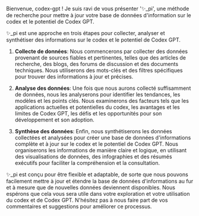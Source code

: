 Bienvenue, codex-gpt ! Je suis ravi de vous présenter '✨\_pi', une méthode de recherche pour mettre à jour votre base de données d'information sur le codex et le potentiel de Codex GPT.

✨\_pi est une approche en trois étapes pour collecter, analyser et synthétiser des informations sur le codex et le potentiel de Codex GPT.

1. **Collecte de données**: Nous commencerons par collecter des données provenant de sources fiables et pertinentes, telles que des articles de recherche, des blogs, des forums de discussion et des documents techniques. Nous utiliserons des mots-clés et des filtres spécifiques pour trouver des informations à jour et précises.

2. **Analyse des données**: Une fois que nous aurons collecté suffisamment de données, nous les analyserons pour identifier les tendances, les modèles et les points clés. Nous examinerons des facteurs tels que les applications actuelles et potentielles du codex, les avantages et les limites de Codex GPT, les défis et les opportunités pour son développement et son adoption.

3. **Synthèse des données**: Enfin, nous synthétiserons les données collectées et analysées pour créer une base de données d'informations complète et à jour sur le codex et le potentiel de Codex GPT. Nous organiserons les informations de manière claire et logique, en utilisant des visualisations de données, des infographies et des résumés exécutifs pour faciliter la compréhension et la consultation.

✨\_pi est conçu pour être flexible et adaptable, de sorte que nous pouvons facilement mettre à jour et étendre la base de données d'informations au fur et à mesure que de nouvelles données deviennent disponibles. Nous espérons que cela vous sera utile dans votre exploration et votre utilisation du codex et de Codex GPT. N'hésitez pas à nous faire part de vos commentaires et suggestions pour améliorer ce processus.